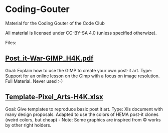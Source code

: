 # Coding-Gouter

Material for the Coding Gouter of the Code Club

All material is licensed under CC-BY-SA 4.0 (unless specified otherwize).


Files:

## <a href="/Post_it-War-GIMP_H4K.pdf">Post_it-War-GIMP_H4K.pdf</a>
Goal: Explain how to use the GIMP to create your own post-it art.
Type: Support for an online lesson on the Gimp with a focus on image resolution. Full Material. Never used :-)

## <a href="/Template-Pixel_Arts-H4K.xlsx">Template-Pixel_Arts-H4K.xlsx</a>
Goal: Give templates to reproduce basic post it art.
Type: Xls document with many design proposals. Adapted to use the colors of HEMA post-it clones (weird colors, but cheap) - Note: Some graphics are inspired from © works by other right holders.
